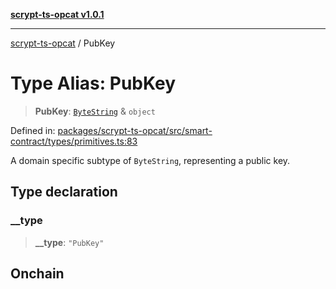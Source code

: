 [**scrypt-ts-opcat v1.0.1**](../README.md)

***

[scrypt-ts-opcat](../README.md) / PubKey

# Type Alias: PubKey

> **PubKey**: [`ByteString`](ByteString.md) & `object`

Defined in: [packages/scrypt-ts-opcat/src/smart-contract/types/primitives.ts:83](https://github.com/OPCAT-Labs/ts-tools/blob/e67b8657b34dbf57f8a4f9bdf87cdc2742db16bb/packages/scrypt-ts-opcat/src/smart-contract/types/primitives.ts#L83)

A domain specific subtype of `ByteString`, representing a public key.

## Type declaration

### \_\_type

> **\_\_type**: `"PubKey"`

## Onchain
